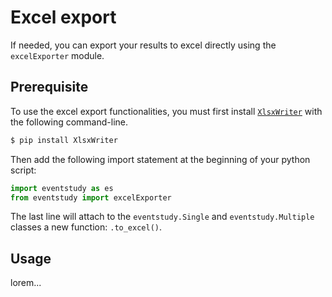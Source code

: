 # Excel export

If needed, you can export your results to excel directly using the `excelExporter` module.

## Prerequisite

To use the excel export functionalities, you must first install [`XlsxWriter`](https://xlsxwriter.readthedocs.io/) with the following command-line.

```bash
$ pip install XlsxWriter
```

Then add the following import statement at the beginning of your python script:

```python
import eventstudy as es
from eventstudy import excelExporter
```

The last line will attach to the `eventstudy.Single` and `eventstudy.Multiple` classes a new function: `.to_excel()`.

## Usage

lorem...